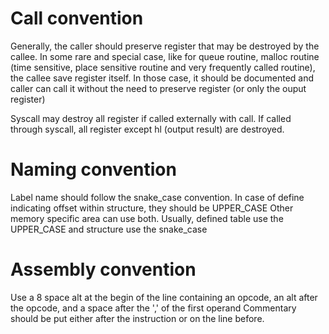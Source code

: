 # Call convention

Generally, the caller should preserve register that may be destroyed by the callee. In some rare and special case, like for queue routine, malloc routine (time sensitive, place sensitive routine and very frequently called routine), the callee save register itself. In those case, it should be documented and caller can call it without the need to preserve register (or only the ouput register)
 
Syscall may destroy all register if called externally with call. If called through syscall, all register except hl (output result) are destroyed.

# Naming convention

Label name should follow the snake_case convention.
In case of define indicating offset within structure, they should be UPPER_CASE
Other memory specific area can use both. Usually, defined table use the UPPER_CASE and structure use the snake_case

# Assembly convention

Use a 8 space alt at the begin of the line containing an opcode, an alt after the opcode, and a space after the ','  of the first operand
Commentary should be put either after the instruction or on the line before.
